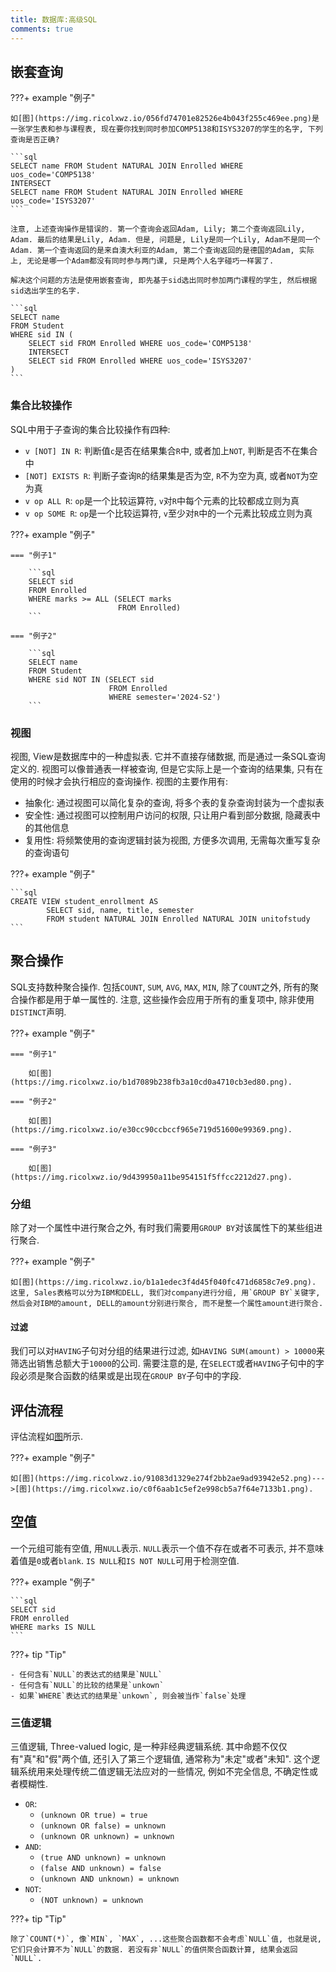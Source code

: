```yaml
---
title: 数据库:高级SQL
comments: true
---
```


## 嵌套查询

???+ example "例子"

    如[图](https://img.ricolxwz.io/056fd74701e82526e4b043f255c469ee.png)是一张学生表和参与课程表, 现在要你找到同时参加COMP5138和ISYS3207的学生的名字, 下列查询是否正确?

    ```sql
    SELECT name FROM Student NATURAL JOIN Enrolled WHERE uos_code='COMP5138'
    INTERSECT
    SELECT name FROM Student NATURAL JOIN Enrolled WHERE uos_code='ISYS3207'
    ```

    注意, 上述查询操作是错误的. 第一个查询会返回Adam, Lily; 第二个查询返回Lily, Adam. 最后的结果是Lily, Adam. 但是, 问题是, Lily是同一个Lily, Adam不是同一个Adam. 第一个查询返回的是来自澳大利亚的Adam, 第二个查询返回的是德国的Adam, 实际上, 无论是哪一个Adam都没有同时参与两门课, 只是两个人名字碰巧一样罢了.

    解决这个问题的方法是使用嵌套查询, 即先基于sid选出同时参加两门课程的学生, 然后根据sid选出学生的名字.

    ```sql
    SELECT name
    FROM Student
    WHERE sid IN (
        SELECT sid FROM Enrolled WHERE uos_code='COMP5138'
        INTERSECT
        SELECT sid FROM Enrolled WHERE uos_code='ISYS3207'
    )
    ```

### 集合比较操作

SQL中用于子查询的集合比较操作有四种:

- `v [NOT] IN R`: 判断值`c`是否在结果集合`R`中, 或者加上`NOT`, 判断是否不在集合中
- `[NOT] EXISTS R`: 判断子查询`R`的结果集是否为空, `R`不为空为真, 或者`NOT`为空为真
- `v op ALL R`: `op`是一个比较运算符, `v`对`R`中每个元素的比较都成立则为真
- `v op SOME R`: `op`是一个比较运算符, `v`至少对`R`中的一个元素比较成立则为真

???+ example "例子"

    === "例子1"

        ```sql
        SELECT sid
        FROM Enrolled
        WHERE marks >= ALL (SELECT marks
                            FROM Enrolled)
        ```

    === "例子2"

        ```sql
        SELECT name
        FROM Student
        WHERE sid NOT IN (SELECT sid
                          FROM Enrolled
                          WHERE semester='2024-S2')
        ```

### 视图

视图, View是数据库中的一种虚拟表. 它并不直接存储数据, 而是通过一条SQL查询定义的. 视图可以像普通表一样被查询, 但是它实际上是一个查询的结果集, 只有在使用的时候才会执行相应的查询操作. 视图的主要作用有:

- 抽象化: 通过视图可以简化复杂的查询, 将多个表的复杂查询封装为一个虚拟表
- 安全性: 通过视图可以控制用户访问的权限, 只让用户看到部分数据, 隐藏表中的其他信息
- 复用性: 将频繁使用的查询逻辑封装为视图, 方便多次调用, 无需每次重写复杂的查询语句

???+ example "例子"

    ```sql
    CREATE VIEW student_enrollment AS
            SELECT sid, name, title, semester
            FROM student NATURAL JOIN Enrolled NATURAL JOIN unitofstudy
    ``` 

## 聚合操作

SQL支持数种聚合操作. 包括`COUNT`, `SUM`, `AVG`, `MAX`, `MIN`, 除了`COUNT`之外, 所有的聚合操作都是用于单一属性的. 注意, 这些操作会应用于所有的重复项中, 除非使用`DISTINCT`声明.

???+ example "例子"

    === "例子1"

        如[图](https://img.ricolxwz.io/b1d7089b238fb3a10cd0a4710cb3ed80.png).

    === "例子2"

        如[图](https://img.ricolxwz.io/e30cc90ccbccf965e719d51600e99369.png).

    === "例子3"

        如[图](https://img.ricolxwz.io/9d439950a11be954151f5ffcc2212d27.png).

### 分组

除了对一个属性中进行聚合之外, 有时我们需要用`GROUP BY`对该属性下的某些组进行聚合.

???+ example "例子"

    如[图](https://img.ricolxwz.io/b1a1edec3f4d45f040fc471d6858c7e9.png). 这里, Sales表格可以分为IBM和DELL, 我们对company进行分组, 用`GROUP BY`关键字, 然后会对IBM的amount, DELL的amount分别进行聚合, 而不是整一个属性amount进行聚合.

#### 过滤

我们可以对`HAVING`子句对分组的结果进行过滤, 如`HAVING SUM(amount) > 10000`来筛选出销售总额大于`10000`的公司. 需要注意的是, 在`SELECT`或者`HAVING`子句中的字段必须是聚合函数的结果或是出现在`GROUP BY`子句中的字段. 

## 评估流程

评估流程如[图](https://img.ricolxwz.io/549b2dcf48909f15ac8c06a30396c35f.png)所示.

???+ example "例子"

    如[图](https://img.ricolxwz.io/91083d1329e274f2bb2ae9ad93942e52.png)--->[图](https://img.ricolxwz.io/c0f6aab1c5ef2e998cb5a7f64e7133b1.png).

## 空值

一个元组可能有空值, 用`NULL`表示. `NULL`表示一个值不存在或者不可表示, 并不意味着值是`0`或者`blank`. `IS NULL`和`IS NOT NULL`可用于检测空值. 

???+ example "例子"

    ```sql
    SELECT sid
    FROM enrolled
    WHERE marks IS NULL
    ```

???+ tip "Tip"

    - 任何含有`NULL`的表达式的结果是`NULL`
    - 任何含有`NULL`的比较的结果是`unkown`
    - 如果`WHERE`表达式的结果是`unkown`, 则会被当作`false`处理

### 三值逻辑

三值逻辑, Three-valued logic, 是一种非经典逻辑系统. 其中命题不仅仅有"真"和"假"两个值, 还引入了第三个逻辑值, 通常称为"未定"或者"未知". 这个逻辑系统用来处理传统二值逻辑无法应对的一些情况, 例如不完全信息, 不确定性或者模糊性.

- `OR`:
    - `(unknown OR true) = true`
    - `(unknown OR false) = unknown`
    - `(unknown OR unknown) = unknown`
- `AND`:
    - `(true AND unknown) = unknown`
    - `(false AND unknown) = false`
    - `(unknown AND unknown) = unknown`
- `NOT`:
    - `(NOT unknown) = unknown`

???+ tip "Tip"

    除了`COUNT(*)`, 像`MIN`, `MAX`, ...这些聚合函数都不会考虑`NULL`值, 也就是说, 它们只会计算不为`NULL`的数据. 若没有非`NULL`的值供聚合函数计算, 结果会返回`NULL`.